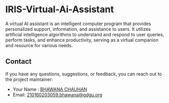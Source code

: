# IRIS-Virtual-Ai-Assistant
A virtual AI assistant is an intelligent computer program that provides personalized support, information, and assistance to users. It utilizes artificial intelligence algorithms to understand and respond to user queries, perform tasks, and enhance productivity, serving as a virtual companion and resource for various needs.

## Contact

If you have any questions, suggestions, or feedback, you can reach out to the project maintainer:

- Your Name : [BHAWANA CHAUHAN](https://www.linkedin.com/in/bhawana-chauhan-135727266/)
- Email: [210160203059.bhawana@gdgu.org](mailto:210160203059.bhawana@gdgu.com)
